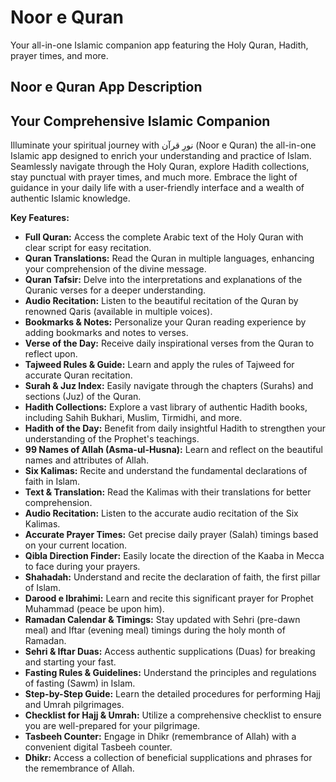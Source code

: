 # Noor e Quran

Your all-in-one Islamic companion app featuring the Holy Quran, Hadith, prayer times, and more.


## Noor e Quran App Description 

## Your Comprehensive Islamic Companion
Illuminate your spiritual journey with نورِ قرآن (Noor e Quran) the all-in-one Islamic app designed to enrich your understanding and practice of Islam. Seamlessly navigate through the Holy Quran, explore Hadith collections, stay punctual with prayer times, and much more. Embrace the light of guidance in your daily life with a user-friendly interface and a wealth of authentic Islamic knowledge.

**Key Features:**

* **Full Quran:** Access the complete Arabic text of the Holy Quran with clear script for easy recitation.
* **Quran Translations:** Read the Quran in multiple languages, enhancing your comprehension of the divine message.
* **Quran Tafsir:** Delve into the interpretations and explanations of the Quranic verses for a deeper understanding.
* **Audio Recitation:** Listen to the beautiful recitation of the Quran by renowned Qaris (available in multiple voices).
* **Bookmarks & Notes:** Personalize your Quran reading experience by adding bookmarks and notes to verses.
* **Verse of the Day:** Receive daily inspirational verses from the Quran to reflect upon.
* **Tajweed Rules & Guide:** Learn and apply the rules of Tajweed for accurate Quran recitation.
* **Surah & Juz Index:** Easily navigate through the chapters (Surahs) and sections (Juz) of the Quran.
* **Hadith Collections:** Explore a vast library of authentic Hadith books, including Sahih Bukhari, Muslim, Tirmidhi, and more.
* **Hadith of the Day:** Benefit from daily insightful Hadith to strengthen your understanding of the Prophet's teachings.
* **99 Names of Allah (Asma-ul-Husna):** Learn and reflect on the beautiful names and attributes of Allah.
* **Six Kalimas:** Recite and understand the fundamental declarations of faith in Islam.
* **Text & Translation:** Read the Kalimas with their translations for better comprehension.
* **Audio Recitation:** Listen to the accurate audio recitation of the Six Kalimas.
* **Accurate Prayer Times:** Get precise daily prayer (Salah) timings based on your current location.
* **Qibla Direction Finder:** Easily locate the direction of the Kaaba in Mecca to face during your prayers.
* **Shahadah:** Understand and recite the declaration of faith, the first pillar of Islam.
* **Darood e Ibrahimi:** Learn and recite this significant prayer for Prophet Muhammad (peace be upon him).
* **Ramadan Calendar & Timings:** Stay updated with Sehri (pre-dawn meal) and Iftar (evening meal) timings during the holy month of Ramadan.
* **Sehri & Iftar Duas:** Access authentic supplications (Duas) for breaking and starting your fast.
* **Fasting Rules & Guidelines:** Understand the principles and regulations of fasting (Sawm) in Islam.
* **Step-by-Step Guide:** Learn the detailed procedures for performing Hajj and Umrah pilgrimages.
* **Checklist for Hajj & Umrah:** Utilize a comprehensive checklist to ensure you are well-prepared for your pilgrimage.
* **Tasbeeh Counter:** Engage in Dhikr (remembrance of Allah) with a convenient digital Tasbeeh counter.
* **Dhikr:** Access a collection of beneficial supplications and phrases for the remembrance of Allah.


